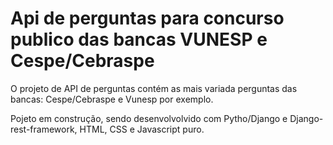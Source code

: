 # Api de perguntas para concurso publico das bancas VUNESP e Cespe/Cebraspe
O projeto de API de perguntas contém as mais variada perguntas das bancas: Cespe/Cebraspe e Vunesp por exemplo.

Pojeto em construção, sendo desenvolvolvido com Pytho/Django e Django-rest-framework, HTML, CSS e Javascript puro. 
 
